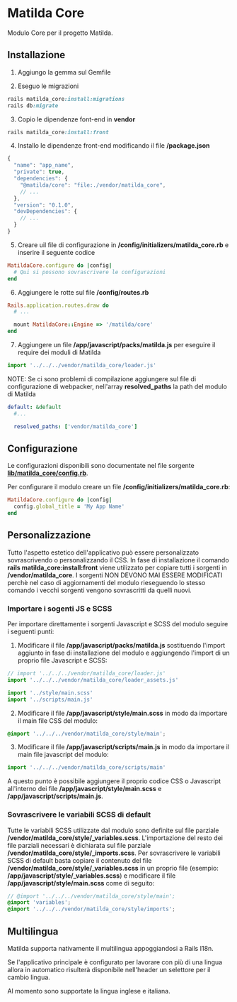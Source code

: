 # Matilda Core

Modulo Core per il progetto Matilda.

## Installazione

1. Aggiungo la gemma sul Gemfile

2. Eseguo le migrazioni

```ruby
rails matilda_core:install:migrations
rails db:migrate
```

3. Copio le dipendenze font-end in **vendor**

```ruby
rails matilda_core:install:front
```

4. Installo le dipendenze front-end modificando il file **/package.json**

```js
{
  "name": "app_name",
  "private": true,
  "dependencies": {
    "@matilda/core": "file:./vendor/matilda_core",
    // ...
  },
  "version": "0.1.0",
  "devDependencies": {
    // ...
  }
}
```

5. Creare uil file di configurazione in **/config/initializers/matilda_core.rb** e inserire il seguente codice

```ruby
MatildaCore.configure do |config|
  # Qui si possono sovrascrivere le configurazioni
end
```

6. Aggiungere le rotte sul file **/config/routes.rb**

```ruby
Rails.application.routes.draw do
  # ...

  mount MatildaCore::Engine => '/matilda/core'
end
```

7. Aggiungere un file **/app/javascript/packs/matilda.js** per eseguire il require dei moduli di Matilda

```javascript
import '../../../vendor/matilda_core/loader.js'
```

NOTE: Se ci sono problemi di compilazione aggiungere sul file di configurazione di webpacker, nell'array **resolved_paths** la path del modulo di Matilda

```yaml
default: &default
  #...

  resolved_paths: ['vendor/matilda_core']
```

## Configurazione

Le configurazioni disponibili sono documentate nel file sorgente [**lib/matilda_core/config.rb**](https://github.com/ideonetwork/matilda-core/blob/master/lib/matilda_core/config.rb).

Per configurare il modulo creare un file **/config/initializers/matilda_core.rb**:

```ruby
MatildaCore.configure do |config|
  config.global_title = 'My App Name'
end
```

## Personalizzazione

Tutto l'aspetto estetico dell'applicativo può essere personalizzato sovrascrivendo o personalizzando il CSS.
In fase di installazione il comando **rails matilda_core:install:front** viene utilizzato per copiare tutti i sorgenti in **/vendor/matilda_core**. I sorgenti NON DEVONO MAI ESSERE MODIFICATI perchè nel caso di aggiornamenti del modulo rieseguendo lo stesso comando i vecchi sorgenti vengono sovrascritti da quelli nuovi.

### Importare i sogenti JS e SCSS

Per importare direttamente i sorgenti Javascript e SCSS del modulo seguire i seguenti punti:

1. Modificare il file **/app/javascript/packs/matilda.js** sostituendo l'import aggiunto in fase di installazione del modulo e aggiungendo l'import di un proprio file Javascript e SCSS:

```javascript
// import '../../../vendor/matilda_core/loader.js'
import '../../../vendor/matilda_core/loader_assets.js'

import '../style/main.scss'
import '../scripts/main.js'
```

2. Modificare il file **/app/javascript/style/main.scss** in modo da importare il main file CSS del modulo:

```scss
@import '../../../vendor/matilda_core/style/main';
```

3. Modificare il file **/app/javascript/scripts/main.js** in modo da importare il main file javascript del modulo:

```javascript
import '../../../vendor/matilda_core/scripts/main'
```

A questo punto è possibile aggiungere il proprio codice CSS o Javascript all'interno dei file **/app/javascript/style/main.scss** e **/app/javascript/scripts/main.js**.

### Sovrascrivere le variabili SCSS di default

Tutte le variabili SCSS utilizzate dal modulo sono definite sul file parziale **/vendor/matilda_core/style/_variables.scss**. L'importazione del resto dei file parziali necessari è dichiarata sul file parziale  **/vendor/matilda_core/style/_imports.scss**. Per sovrascrivere le variabili SCSS di default basta copiare il contenuto del file **/vendor/matilda_core/style/_variables.scss** in un proprio file (esempio: **/app/javascript/style/_variables.scss**) e modificare il file **/app/javascript/style/main.scss** come di seguito:

```scss
// @import '../../../vendor/matilda_core/style/main';
@import 'variables';
@import '../../../vendor/matilda_core/style/imports';
```

## Multilingua

Matilda supporta nativamente il multilingua appoggiandosi a Rails I18n.

Se l'applicativo principale è configurato per lavorare con più di una lingua allora in automatico risulterà disponibile nell'header un selettore per il cambio lingua.

Al momento sono supportate la lingua inglese e italiana.
